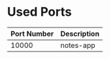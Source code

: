 # Used Ports

| Port Number | Description |
| ----------- | ----------- |
| 10000       | notes-app   |
